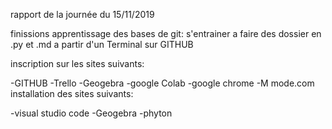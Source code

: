 rapport de la journée du 15/11/2019

finissions apprentissage des bases de git:
s'entrainer a faire des dossier en .py et .md a partir d'un Terminal sur GITHUB

inscription sur les sites suivants:

-GITHUB
-Trello
-Geogebra
-google Colab
-google chrome
-M mode.com
installation des sites suivants:

-visual studio code
-Geogebra
-phyton





